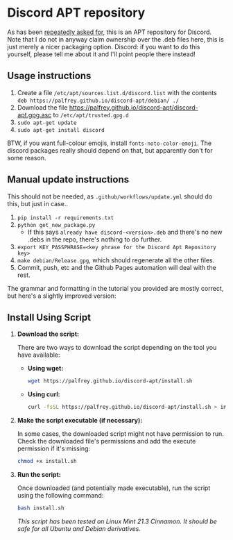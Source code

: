 # Discord APT repository

As has been [repeatedly asked for](https://support.discord.com/hc/en-us/community/posts/360031737491-Give-us-an-apt-repository-Linux-), this is an APT repository for Discord. Note that I do not in anyway claim ownership over the .deb files here, this is just merely a nicer packaging option. Discord: if you want to do this yourself, please tell me about it and I'll point people there instead!

## Usage instructions

1. Create a file `/etc/apt/sources.list.d/discord.list` with the contents `deb https://palfrey.github.io/discord-apt/debian/ ./`
2. Download the file https://palfrey.github.io/discord-apt/discord-apt.gpg.asc to `/etc/apt/trusted.gpg.d`
3. `sudo apt-get update`
4. `sudo apt-get install discord`

BTW, if you want full-colour emojis, install `fonts-noto-color-emoji`. The discord packages really should depend on that, but apparently don't for some reason.

## Manual update instructions

This should not be needed, as `.github/workflows/update.yml` should do this, but just in case..

1. `pip install -r requirements.txt`
2. `python get_new_package.py`
   - If this says `already have discord-<version>.deb` and there's no new .debs in the repo, there's nothing to do further.
3. `export KEY_PASSPHRASE=<key phrase for the Discord Apt Repository key>`
4. `make debian/Release.gpg`, which should regenerate all the other files.
5. Commit, push, etc and the Github Pages automation will deal with the rest.

The grammar and formatting in the tutorial you provided are mostly correct, but here's a slightly improved version:

## Install Using Script

1. **Download the script:**

   There are two ways to download the script depending on the tool you have available:

   - **Using wget:**
     ```bash
     wget https://palfrey.github.io/discord-apt/install.sh
     ```
   - **Using curl:**
     ```bash
     curl -fsSL https://palfrey.github.io/discord-apt/install.sh > install.sh
     ```

2. **Make the script executable (if necessary):**

   In some cases, the downloaded script might not have permission to run. Check the downloaded file's permissions and add the execute permission if it's missing:

   ```bash
   chmod +x install.sh
   ```

3. **Run the script:**

   Once downloaded (and potentially made executable), run the script using the following command:

   ```bash
   bash install.sh
   ```

   _This script has been tested on Linux Mint 21.3 Cinnamon. It should be safe for all Ubuntu and Debian derivatives._
